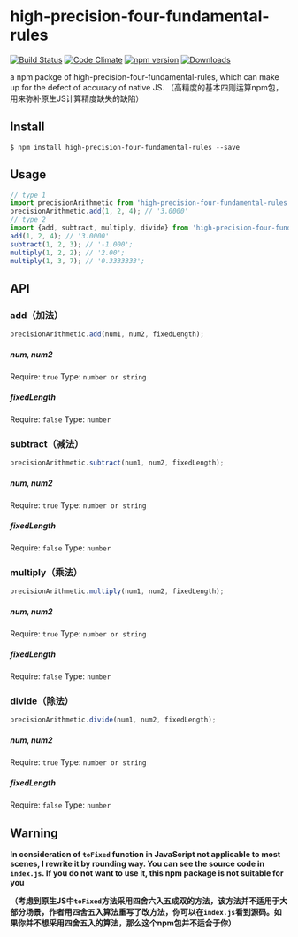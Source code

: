 # high-precision-four-fundamental-rules
[![Build Status](https://travis-ci.org/StevenLikeWatermelon/high-precision-four-fundamental-rules.svg?branch=master)](https://travis-ci.org/StevenLikeWatermelon/high-precision-four-fundamental-rules)   [![Code Climate](https://codeclimate.com/github/StevenLikeWatermelon/high-precision-four-fundamental-rules/badges/gpa.svg)](https://codeclimate.com/github/StevenLikeWatermelon/high-precision-four-fundamental-rules)   [![npm version](https://badge.fury.io/js/high-precision-four-fundamental-rules.svg)](https://badge.fury.io/js/high-precision-four-fundamental-rules)   [![Downloads](http://img.shields.io/npm/dm/high-precision-four-fundamental-rules.svg)](https://www.npmjs.com/package/high-precision-four-fundamental-rules)

a npm packge of high-precision-four-fundamental-rules, which can make up for the defect of accuracy of native JS.
（高精度的基本四则运算npm包，用来弥补原生JS计算精度缺失的缺陷）
## Install
``
$ npm install high-precision-four-fundamental-rules --save
``

## Usage
```js
// type 1
import precisionArithmetic from 'high-precision-four-fundamental-rules';
precisionArithmetic.add(1, 2, 4); // '3.0000'
// type 2
import {add, subtract, multiply, divide} from 'high-precision-four-fundamental-rules';
add(1, 2, 4); // '3.0000'
subtract(1, 2, 3); // '-1.000';
multiply(1, 2, 2); // '2.00';
multiply(1, 3, 7); // '0.3333333';
```

## API
### add（加法）
```js
precisionArithmetic.add(num1, num2, fixedLength); 
```

##### num, num2
Require: `true`
Type: `number or string`

##### fixedLength
Require: `false`
Type: `number`

### subtract（减法）
```js
precisionArithmetic.subtract(num1, num2, fixedLength); 
```

##### num, num2
Require: `true`
Type: `number or string`

##### fixedLength
Require: `false`
Type: `number`

### multiply（乘法）
```js
precisionArithmetic.multiply(num1, num2, fixedLength); 
```

##### num, num2
Require: `true`
Type: `number or string`

##### fixedLength
Require: `false`
Type: `number`

### divide（除法）
```js
precisionArithmetic.divide(num1, num2, fixedLength); 
```

##### num, num2
Require: `true`
Type: `number or string`

##### fixedLength
Require: `false`
Type: `number`

## Warning

**In consideration of `toFixed` function in JavaScript not applicable to most scenes, I rewrite it by rounding way. You can see the source code in `index.js`. If you do not want to use it, this npm package is not suitable for you**

**（考虑到原生JS中`toFixed`方法采用四舍六入五成双的方法，该方法并不适用于大部分场景，作者用四舍五入算法重写了改方法，你可以在`index.js`看到源码。如果你并不想采用四舍五入的算法，那么这个npm包并不适合于你）**
